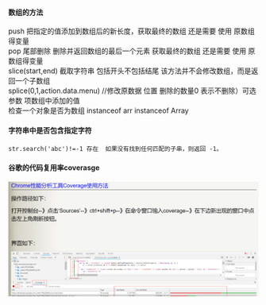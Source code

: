 #### 数组的方法
   push  把指定的值添加到数组后的新长度，获取最终的数组 还是需要 使用 原数组得变量
   <br>
   pop   尾部删除 删除并返回数组的最后一个元素   获取最终的数组 还是需要 使用 原数组得变量
    <br>
   slice(start,end) 截取字符串 包括开头不包括结尾  该方法并不会修改数组，而是返回一个子数组
    <br>
   splice(0,1,action.data.menu) //修改原数据  位置 删除的数量0 表示不删除）可选参数 项数组中添加的值
   <br>
   检查一个对象是否为数组 instanceof   arr instanceof Array 

#### 字符串中是否包含指定字符
    str.search('abc')!=-1 存在  如果没有找到任何匹配的子串，则返回 -1。

#### 谷歌的代码复用率coverasge

![](assets/003/002-1585270554485.png)